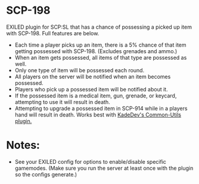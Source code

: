 # SCP-198
EXILED plugin for SCP:SL that has a chance of possessing a picked up item with SCP-198. Full features are below.
- Each time a player picks up an item, there is a 5% chance of that item getting possessed with SCP-198. (Excludes grenades and ammo.)
- When an item gets possessed, all items of that type are possessed as well.
- Only one type of item will be possessed each round.
- All players on the server will be notified when an item becomes possessed.
- Players who pick up a possessed item will be notified about it.
- If the possessed item is a medical item, gun, grenade, or keycard, attempting to use it will result in death.
- Attempting to upgrade a possessed item in SCP-914 while in a players hand will result in death. Works best with [KadeDev's Common-Utils plugin.](https://github.com/KadeDev/Common-Utils)

# Notes:
- See your EXILED config for options to enable/disable specific gamemodes. (Make sure you run the server at least once with the plugin so the configs generate.)
